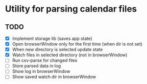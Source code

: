 # Utility for parsing calendar files

## TODO

- [x] Implement storage lib (saves app state)
- [x] Open browserWindow only for the first time (when dir is not set)
- [x] When new directory is selected update state
- [x] Watch files in selected directory (not in browserWindow)
- [ ] Run csv-parse for changed files
- [ ] Store parsed data in log
- [ ] Show log in browserWindow
- [ ] Show saved watch dir in browserWindow
